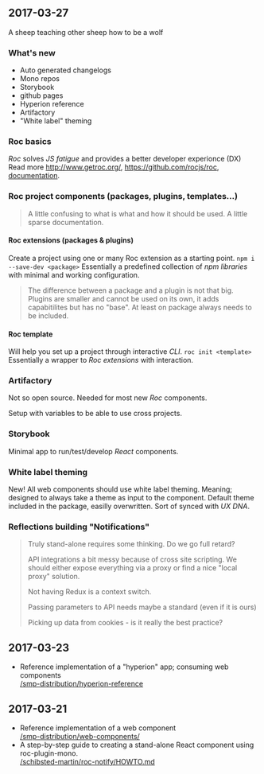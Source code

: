 
## 2017-03-27
A sheep teaching other sheep how to be a wolf

### What's new
- Auto generated changelogs
- Mono repos
- Storybook
- github pages
- Hyperion reference
- Artifactory
- "White label" theming

### Roc basics  
_Roc_ solves _JS fatigue_ and provides a better developer experionce (DX)
Read more http://www.getroc.org/, https://github.com/rocjs/roc, [documentation](https://github.com/rocjs/roc/blob/master/docs/README.md).

### Roc project components (packages, plugins, templates...)
> A little confusing to what is what and how it should be used. A little sparse documentation.

#### Roc extensions (packages & plugins)
Create a project using one or many Roc extension as a starting point. `npm i --save-dev <package>`
Essentially a predefined collection of _npm libraries_ with minimal and working configuration.

> The difference between a package and a plugin is not that big. Plugins are smaller and cannot be used
on its own, it adds capabitilites but has no "base". At least on package always needs to be included.

#### Roc template
Will help you set up a project through interactive _CLI_. `roc init <template>`
Essentially a wrapper to _Roc extensions_ with interaction.

### Artifactory
Not so open source. Needed for most new _Roc_ components.

Setup with variables to be able to use cross projects.

### Storybook
Minimal app to run/test/develop _React_ components.

### White label theming
New! All web components should use white label theming. Meaning; designed to always take a theme as input to the component.
Default theme included in the package, easilly overwritten. Sort of synced with _UX DNA_.

### Reflections building "Notifications"
> Truly stand-alone requires some thinking. Do we go full retard?
>
> API integrations a bit messy because of cross site scripting. We should either expose everything via a proxy or find a nice "local proxy" solution.
>
> Not having Redux is a context switch.
>
> Passing parameters to API needs maybe a standard (even if it is ours)
>
> Picking up data from cookies - is it really the best practice?

## 2017-03-23
- Reference implementation of a "hyperion" app; consuming web components  
  [/smp-distribution/hyperion-reference](https://github.schibsted.io/smp-distribution/hyperion-reference)
## 2017-03-21
- Reference implementation of a web component  
  [/smp-distribution/web-components/](https://github.schibsted.io/smp-distribution/web-components)
- A step-by-step guide to creating a stand-alone React component using roc-plugin-mono.  
  [/schibsted-martin/roc-notify/HOWTO.md](https://github.com/schibsted-martin/roc-notify/blob/master/HOWTO.md)
